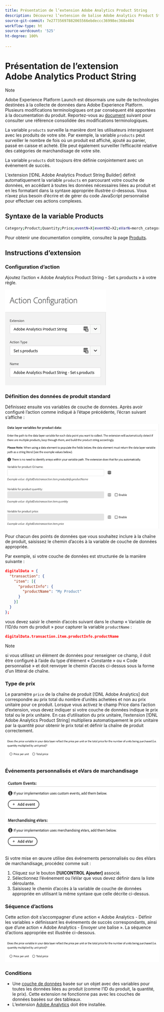 ```yaml
---
title: Présentation de l’extension Adobe Analytics Product String
description: Découvrez l’extension de balise Adobe Analytics Product String dans Adobe Experience Platform.
source-git-commit: 7e27735697882065566ebdeccc36998ec368e404
workflow-type: ht
source-wordcount: '525'
ht-degree: 100%

---
```


# Présentation de l’extension Adobe Analytics Product String

>[!NOTE]
>
>Adobe Experience Platform Launch est désormais une suite de technologies destinées à la collecte de données dans Adobe Experience Platform. Plusieurs modifications terminologiques ont par conséquent été apportées à la documentation du produit. Reportez-vous au [document](../../../term-updates.md) suivant pour consulter une référence consolidée des modifications terminologiques.

La variable `products` surveille la manière dont les utilisateurs interagissent avec les produits de votre site. Par exemple, la variable `products` peut surveiller le nombre de fois où un produit est affiché, ajouté au panier, passé en caisse et acheté. Elle peut également surveiller l’efficacité relative des catégories de marchandisage de votre site.

La variable `products` doit toujours être définie conjointement avec un événement de succès.

L’extension [!DNL Adobe Analytics Product String Builder] définit automatiquement la variable `products` en parcourant votre couche de données, en accédant à toutes les données nécessaires liées au produit et en les formatant dans la syntaxe appropriée illustrée ci-dessous. Vous n’avez plus besoin d’écrire et de gérer du code JavaScript personnalisé pour effectuer ces actions complexes.

## Syntaxe de la variable Products

```bash
Category;Product;Quantity;Price;eventN=X|eventN2=X2;eVarN=merch_category|eVarN2=merch_category2
```

Pour obtenir une documentation complète, consultez la page [Produits](https://experienceleague.adobe.com/docs/analytics/implementation/vars/page-vars/products.html?lang=fr).

## Instructions d’extension

### Configuration d’action

Ajoutez l’action « Adobe Analytics Product String - Set s.products » à votre règle.

![Configuration d’action](./images/screenshot-action-config.png)

### Définition des données de produit standard

Définissez ensuite vos variables de couche de données. Après avoir configuré l’action comme indiqué à l’étape précédente, l’écran suivant s’affiche :

![Champs standard](./images/screenshot-standard-fields.png)

Pour chacun des points de données que vous souhaitez inclure à la chaîne de produit, saisissez le chemin d’accès à la variable de couche de données appropriée.

Par exemple, si votre couche de données est structurée de la manière suivante :

```json
digitalData = {
  "transaction": {
    "item": [{
      "productInfo": {
        "productName": "My Product"
      }
    }]
  }
};
```

vous devez saisir le chemin d’accès suivant dans le champ « Variable de l’ID/du nom du produit » pour capturer la variable `productName` :

```json
digitalData.transaction.item.productInfo.productName
```

>[!NOTE]
>
>si vous utilisez un élément de données pour renseigner ce champ, il doit être configuré à l’aide du type d’élément « Constante » ou « Code personnalisé » et doit renvoyer le chemin d’accès ci-dessus sous la forme d’un littéral de chaîne.

### Type de prix

Le paramètre `price` de la chaîne de produit [!DNL Adobe Analytics] doit correspondre au prix total du nombre d’unités achetées et non au prix unitaire pour ce produit. Lorsque vous activez le champ Price dans l’action d’extension, vous devez indiquer si votre couche de données indique le prix total ou le prix unitaire. En cas d’utilisation du prix unitaire, l’extension [!DNL Adobe Analytics Product String] multipliera automatiquement le prix unitaire par la quantité pour obtenir le prix total et définir la chaîne de produit correctement.

![Type de prix](./images/screenshot-price-type.png)

### Événements personnalisés et eVars de marchandisage

![Événements et eVars](./images/screenshot-events-evars.png)

Si votre mise en œuvre utilise des événements personnalisés ou des eVars de marchandisage, procédez comme suit :

1. Cliquez sur le bouton **[!UICONTROL Ajouter]** associé.
1. Sélectionnez l’événement ou l’eVar que vous devez définir dans la liste déroulante.
1. Saisissez le chemin d’accès à la variable de couche de données appropriée en utilisant la même syntaxe que celle décrite ci-dessus.

### Séquence d’actions

Cette action doit s’accompagner d’une action « Adobe Analytics - Définir les variables » définissant les événements de succès correspondants, ainsi que d’une action « Adobe Analytics - Envoyer une balise ». La séquence d’actions appropriée est illustrée ci-dessous.

![Champs standard](./images/screenshot-price-type.png)

### Conditions

* Une [couche de données](https://theblog.adobe.com/data-layers-buzzword-best-practice/) basée sur un objet avec des variables pour toutes les données liées au produit (comme l’ID du produit, la quantité, le prix). Cette extension ne fonctionne pas avec les couches de données basées sur des tableaux.
* L’extension [Adobe Analytics](../analytics/overview.md) doit être installée.
